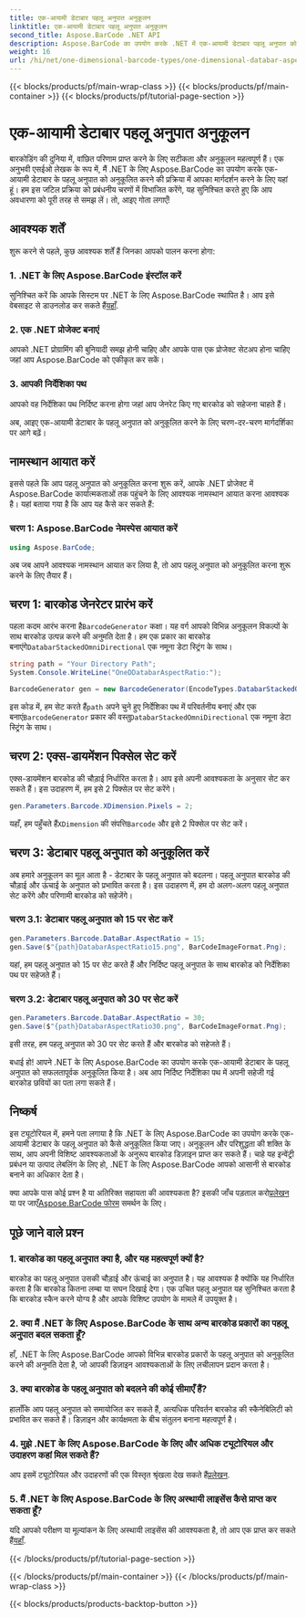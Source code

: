 ```yaml
---
title: एक-आयामी डेटाबार पहलू अनुपात अनुकूलन
linktitle: एक-आयामी डेटाबार पहलू अनुपात अनुकूलन
second_title: Aspose.BarCode .NET API
description: Aspose.BarCode का उपयोग करके .NET में एक-आयामी डेटाबार पहलू अनुपात को अनुकूलित करना सीखें। बारकोड परिशुद्धता और डिज़ाइन बढ़ाएँ।
weight: 16
url: /hi/net/one-dimensional-barcode-types/one-dimensional-databar-aspect-ratio-customization/
---
```


{{< blocks/products/pf/main-wrap-class >}}
{{< blocks/products/pf/main-container >}}
{{< blocks/products/pf/tutorial-page-section >}}

# एक-आयामी डेटाबार पहलू अनुपात अनुकूलन


बारकोडिंग की दुनिया में, वांछित परिणाम प्राप्त करने के लिए सटीकता और अनुकूलन महत्वपूर्ण हैं। एक अनुभवी एसईओ लेखक के रूप में, मैं .NET के लिए Aspose.BarCode का उपयोग करके एक-आयामी डेटाबार के पहलू अनुपात को अनुकूलित करने की प्रक्रिया में आपका मार्गदर्शन करने के लिए यहां हूं। हम इस जटिल प्रक्रिया को प्रबंधनीय चरणों में विभाजित करेंगे, यह सुनिश्चित करते हुए कि आप अवधारणा को पूरी तरह से समझ लें। तो, आइए गोता लगाएँ!

## आवश्यक शर्तें

शुरू करने से पहले, कुछ आवश्यक शर्तें हैं जिनका आपको पालन करना होगा:

### 1. .NET के लिए Aspose.BarCode इंस्टॉल करें

 सुनिश्चित करें कि आपके सिस्टम पर .NET के लिए Aspose.BarCode स्थापित है। आप इसे वेबसाइट से डाउनलोड कर सकते हैं[यहाँ](https://releases.aspose.com/barcode/net/).

### 2. एक .NET प्रोजेक्ट बनाएं

आपको .NET प्रोग्रामिंग की बुनियादी समझ होनी चाहिए और आपके पास एक प्रोजेक्ट सेटअप होना चाहिए जहां आप Aspose.BarCode को एकीकृत कर सकें।

### 3. आपकी निर्देशिका पथ

आपको वह निर्देशिका पथ निर्दिष्ट करना होगा जहां आप जेनरेट किए गए बारकोड को सहेजना चाहते हैं।

अब, आइए एक-आयामी डेटाबार के पहलू अनुपात को अनुकूलित करने के लिए चरण-दर-चरण मार्गदर्शिका पर आगे बढ़ें।

## नामस्थान आयात करें

इससे पहले कि आप पहलू अनुपात को अनुकूलित करना शुरू करें, आपके .NET प्रोजेक्ट में Aspose.BarCode कार्यात्मकताओं तक पहुंचने के लिए आवश्यक नामस्थान आयात करना आवश्यक है। यहां बताया गया है कि आप यह कैसे कर सकते हैं:

### चरण 1: Aspose.BarCode नेमस्पेस आयात करें

```csharp
using Aspose.BarCode;
```

अब जब आपने आवश्यक नामस्थान आयात कर लिया है, तो आप पहलू अनुपात को अनुकूलित करना शुरू करने के लिए तैयार हैं।

## चरण 1: बारकोड जेनरेटर प्रारंभ करें

 पहला कदम आरंभ करना है`BarcodeGenerator` कक्षा। यह वर्ग आपको विभिन्न अनुकूलन विकल्पों के साथ बारकोड उत्पन्न करने की अनुमति देता है। हम एक प्रकार का बारकोड बनाएंगे`DatabarStackedOmniDirectional` एक नमूना डेटा स्ट्रिंग के साथ।

```csharp
string path = "Your Directory Path";
System.Console.WriteLine("OneDDatabarAspectRatio:");

BarcodeGenerator gen = new BarcodeGenerator(EncodeTypes.DatabarStackedOmniDirectional, "(01)12345678901231");
```

 इस कोड में, हम सेट करते हैं`path` अपने चुने हुए निर्देशिका पथ में परिवर्तनीय बनाएं और एक बनाएं`BarcodeGenerator` प्रकार की वस्तु`DatabarStackedOmniDirectional` एक नमूना डेटा स्ट्रिंग के साथ।

## चरण 2: एक्स-डायमेंशन पिक्सेल सेट करें

एक्स-डायमेंशन बारकोड की चौड़ाई निर्धारित करता है। आप इसे अपनी आवश्यकता के अनुसार सेट कर सकते हैं। इस उदाहरण में, हम इसे 2 पिक्सेल पर सेट करेंगे।

```csharp
gen.Parameters.Barcode.XDimension.Pixels = 2;
```

 यहाँ, हम पहुँचते हैं`XDimension` की संपत्ति`Barcode` और इसे 2 पिक्सेल पर सेट करें।

## चरण 3: डेटाबार पहलू अनुपात को अनुकूलित करें

अब हमारे अनुकूलन का मूल आता है - डेटाबार के पहलू अनुपात को बदलना। पहलू अनुपात बारकोड की चौड़ाई और ऊंचाई के अनुपात को प्रभावित करता है। इस उदाहरण में, हम दो अलग-अलग पहलू अनुपात सेट करेंगे और परिणामी बारकोड को सहेजेंगे।

### चरण 3.1: डेटाबार पहलू अनुपात को 15 पर सेट करें

```csharp
gen.Parameters.Barcode.DataBar.AspectRatio = 15;
gen.Save($"{path}DatabarAspectRatio15.png", BarCodeImageFormat.Png);
```

यहां, हम पहलू अनुपात को 15 पर सेट करते हैं और निर्दिष्ट पहलू अनुपात के साथ बारकोड को निर्देशिका पथ पर सहेजते हैं।

### चरण 3.2: डेटाबार पहलू अनुपात को 30 पर सेट करें

```csharp
gen.Parameters.Barcode.DataBar.AspectRatio = 30;
gen.Save($"{path}DatabarAspectRatio30.png", BarCodeImageFormat.Png);
```

इसी तरह, हम पहलू अनुपात को 30 पर सेट करते हैं और बारकोड को सहेजते हैं।

बधाई हो! आपने .NET के लिए Aspose.BarCode का उपयोग करके एक-आयामी डेटाबार के पहलू अनुपात को सफलतापूर्वक अनुकूलित किया है। अब आप निर्दिष्ट निर्देशिका पथ में अपनी सहेजी गई बारकोड छवियों का पता लगा सकते हैं।

## निष्कर्ष

इस ट्यूटोरियल में, हमने पता लगाया है कि .NET के लिए Aspose.BarCode का उपयोग करके एक-आयामी डेटाबार के पहलू अनुपात को कैसे अनुकूलित किया जाए। अनुकूलन और परिशुद्धता की शक्ति के साथ, आप अपनी विशिष्ट आवश्यकताओं के अनुरूप बारकोड डिज़ाइन प्राप्त कर सकते हैं। चाहे यह इन्वेंट्री प्रबंधन या उत्पाद लेबलिंग के लिए हो, .NET के लिए Aspose.BarCode आपको आसानी से बारकोड बनाने का अधिकार देता है।

 क्या आपके पास कोई प्रश्न है या अतिरिक्त सहायता की आवश्यकता है? इसकी जाँच पड़ताल करो[प्रलेखन](https://reference.aspose.com/barcode/net/) या पर जाएँ[Aspose.BarCode फोरम](https://forum.aspose.com/c/barcode/13) समर्थन के लिए।

## पूछे जाने वाले प्रश्न

### 1. बारकोड का पहलू अनुपात क्या है, और यह महत्वपूर्ण क्यों है?

बारकोड का पहलू अनुपात उसकी चौड़ाई और ऊंचाई का अनुपात है। यह आवश्यक है क्योंकि यह निर्धारित करता है कि बारकोड कितना लम्बा या सघन दिखाई देगा। एक उचित पहलू अनुपात यह सुनिश्चित करता है कि बारकोड स्कैन करने योग्य है और आपके विशिष्ट उपयोग के मामले में उपयुक्त है।

### 2. क्या मैं .NET के लिए Aspose.BarCode के साथ अन्य बारकोड प्रकारों का पहलू अनुपात बदल सकता हूँ?

हाँ, .NET के लिए Aspose.BarCode आपको विभिन्न बारकोड प्रकारों के पहलू अनुपात को अनुकूलित करने की अनुमति देता है, जो आपकी डिज़ाइन आवश्यकताओं के लिए लचीलापन प्रदान करता है।

### 3. क्या बारकोड के पहलू अनुपात को बदलने की कोई सीमाएँ हैं?

हालाँकि आप पहलू अनुपात को समायोजित कर सकते हैं, अत्यधिक परिवर्तन बारकोड की स्कैनेबिलिटी को प्रभावित कर सकते हैं। डिज़ाइन और कार्यक्षमता के बीच संतुलन बनाना महत्वपूर्ण है।

### 4. मुझे .NET के लिए Aspose.BarCode के लिए और अधिक ट्यूटोरियल और उदाहरण कहां मिल सकते हैं?

 आप इसमें ट्यूटोरियल और उदाहरणों की एक विस्तृत श्रृंखला देख सकते हैं[प्रलेखन](https://reference.aspose.com/barcode/net/).

### 5. मैं .NET के लिए Aspose.BarCode के लिए अस्थायी लाइसेंस कैसे प्राप्त कर सकता हूँ?

 यदि आपको परीक्षण या मूल्यांकन के लिए अस्थायी लाइसेंस की आवश्यकता है, तो आप एक प्राप्त कर सकते हैं[यहाँ](https://purchase.aspose.com/temporary-license/).



{{< /blocks/products/pf/tutorial-page-section >}}

{{< /blocks/products/pf/main-container >}}
{{< /blocks/products/pf/main-wrap-class >}}

{{< blocks/products/products-backtop-button >}}
